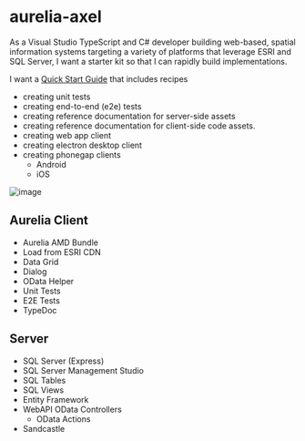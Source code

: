 # aurelia-axel
As a Visual Studio TypeScript and C# developer building web-based, spatial information systems targeting a variety of platforms that leverage ESRI and SQL Server, I want a starter kit so that I can rapidly build implementations.  

I want a [Quick Start Guide](https://github.com/cmichaelgraham/aurelia-axel/blob/master/quick-start.md#quick-start-guide) that includes recipes 
* creating unit tests
* creating end-to-end (e2e) tests
* creating reference documentation for server-side assets
* creating reference documentation for client-side code assets.
* creating web app client
* creating electron desktop client
* creating phonegap clients
    * Android
    * iOS


![image](https://cloud.githubusercontent.com/assets/10272832/13897932/fdc7c338-ed87-11e5-9a8b-60bf52b2c6e4.png)

## Aurelia Client
* Aurelia AMD Bundle
* Load from ESRI CDN
* Data Grid
* Dialog
* OData Helper
* Unit Tests
* E2E Tests
* TypeDoc

## Server
* SQL Server (Express)
* SQL Server Management Studio
* SQL Tables
* SQL Views
* Entity Framework
* WebAPI OData Controllers
    * OData Actions
* Sandcastle
